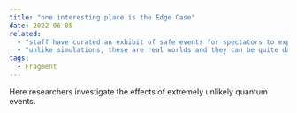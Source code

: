```yaml
---
title: "one interesting place is the Edge Case"
date: 2022-06-05
related:
  - "staff have curated an exhibit of safe events for spectators to experience"
  - "unlike simulations, these are real worlds and they can be quite dangerous"
tags:
  - Fragment
---
```

Here researchers investigate the effects of extremely unlikely quantum events. 